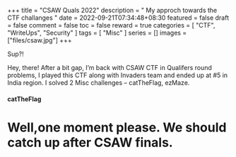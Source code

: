 +++
title = "CSAW Quals 2022"
description = " My approch towards the CTF challanges "
date = 2022-09-21T07:34:48+08:30
featured = false
draft = false
comment = false
toc = false
reward = true
categories = [ "CTF", "WriteUps", "Security" ]
tags = [ "Misc" ]
series = []
images = ["files/csaw.jpg"]
+++


Sup?!

Hey, there! After a bit gap, I’m back with CSAW CTF in Qualifers round problems, I played this CTF along with Invaders team and ended up at #5 in India region.
I solved 2 Misc challenges – catTheFlag, ezMaze.

#### catTheFlag


<p align="center" width="100%">
    <h1>Well,one moment please. We should catch up after CSAW finals.</h1> 
</p>


